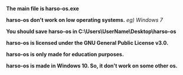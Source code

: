 **The main file is harso-os.exe**

**harso-os don't work on low operating systems.**
*eg) Windows 7*

**You should save harso-os in C:\Users\UserName\Desktop\harso-os**

**harso-os is licensed under the GNU General Public License v3.0.**

**harso-os is only made for education purposes.**

**harso-os is made in Windows 10. So, it don't work on some other os.**
